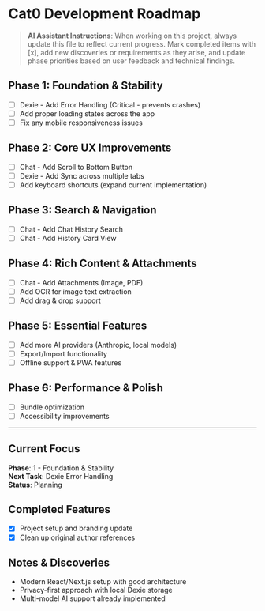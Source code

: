 # Cat0 Development Roadmap

> **AI Assistant Instructions**: When working on this project, always update this file to reflect current progress. Mark completed items with [x], add new discoveries or requirements as they arise, and update phase priorities based on user feedback and technical findings.

## Phase 1: Foundation & Stability
- [ ] Dexie - Add Error Handling (Critical - prevents crashes)
- [ ] Add proper loading states across the app
- [ ] Fix any mobile responsiveness issues

## Phase 2: Core UX Improvements  
- [ ] Chat - Add Scroll to Bottom Button
- [ ] Dexie - Add Sync across multiple tabs
- [ ] Add keyboard shortcuts (expand current implementation)

## Phase 3: Search & Navigation
- [ ] Chat - Add Chat History Search
- [ ] Chat - Add History Card View

## Phase 4: Rich Content & Attachments
- [ ] Chat - Add Attachments (Image, PDF)
- [ ] Add OCR for image text extraction
- [ ] Add drag & drop support

## Phase 5: Essential Features
- [ ] Add more AI providers (Anthropic, local models)
- [ ] Export/Import functionality
- [ ] Offline support & PWA features

## Phase 6: Performance & Polish
- [ ] Bundle optimization
- [ ] Accessibility improvements

---

## Current Focus
**Phase**: 1 - Foundation & Stability  
**Next Task**: Dexie Error Handling  
**Status**: Planning

## Completed Features
- [x] Project setup and branding update
- [x] Clean up original author references

## Notes & Discoveries
- Modern React/Next.js setup with good architecture
- Privacy-first approach with local Dexie storage
- Multi-model AI support already implemented
